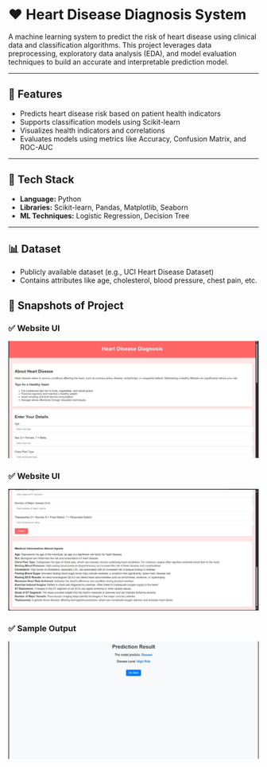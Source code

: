 # ❤️ Heart Disease Diagnosis System

A machine learning system to predict the risk of heart disease using clinical data and classification algorithms. This project leverages data preprocessing, exploratory data analysis (EDA), and model evaluation techniques to build an accurate and interpretable prediction model.

---

## 📌 Features

- Predicts heart disease risk based on patient health indicators
- Supports classification models using Scikit-learn
- Visualizes health indicators and correlations
- Evaluates models using metrics like Accuracy, Confusion Matrix, and ROC-AUC

---

## 🔧 Tech Stack

- **Language:** Python  
- **Libraries:** Scikit-learn, Pandas, Matplotlib, Seaborn  
- **ML Techniques:** Logistic Regression, Decision Tree

---

## 📊 Dataset

- Publicly available dataset (e.g., UCI Heart Disease Dataset)
- Contains attributes like age, cholesterol, blood pressure, chest pain, etc.

## 📸 Snapshots of Project

### ✅ Website UI
![Website UI](s1.jpg)

### ✅ Website UI
![Website UI](s5.jpg)

### ✅ Sample Output
![Sample Output](s6.jpg)
